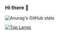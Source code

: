 ### Hi there 👋

<!--
**frezilla/frezilla** is a ✨ _special_ ✨ repository because its `README.md` (this file) appears on your GitHub profile.

Here are some ideas to get you started:

- 🔭 I’m currently working on ...
- 🌱 I’m currently learning ...
- 👯 I’m looking to collaborate on ...
- 🤔 I’m looking for help with ...
- 💬 Ask me about ...
- 📫 How to reach me: ...
- 😄 Pronouns: ...
- ⚡ Fun fact: ...
-->
![Anurag's GitHub stats](https://github-readme-stats.vercel.app/api?username=frezilla&show_icons=true&theme=transparent)


[![Top Langs](https://github-readme-stats.vercel.app/api/top-langs/?username=frezilla&layout=compact)](https://github.com/frezilla/github-readme-stats)
